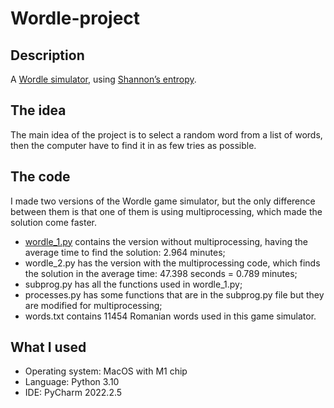 # Wordle-project
## Description
A [Wordle simulator](https://www.nytimes.com/games/wordle/index.html), using [Shannon’s entropy](https://en.wikipedia.org/wiki/Entropy_(information_theory)). 

## The idea
The main idea of the project is to select a random word from a list of words, then the computer have to find it in as few tries as possible.

## The code
I made two versions of the Wordle game simulator, but the only difference between them is that one of them is using multiprocessing, which made the solution come faster.
-	[wordle_1.py](wordle_1.py) contains the version without multiprocessing, having the average time to find the solution: 2.964 minutes;
-	wordle_2.py has the version with the multiprocessing code, which finds the solution in the average time: 47.398 seconds = 0.789 minutes;
-	subprog.py has all the functions used in wordle_1.py;
-	processes.py has some functions that are in the subprog.py file but they are modified for multiprocessing;
-	words.txt contains 11454 Romanian words used in this game simulator.


## What I used
-	Operating system: MacOS with M1 chip
-	Language: Python 3.10
-	IDE: PyCharm 2022.2.5

 
